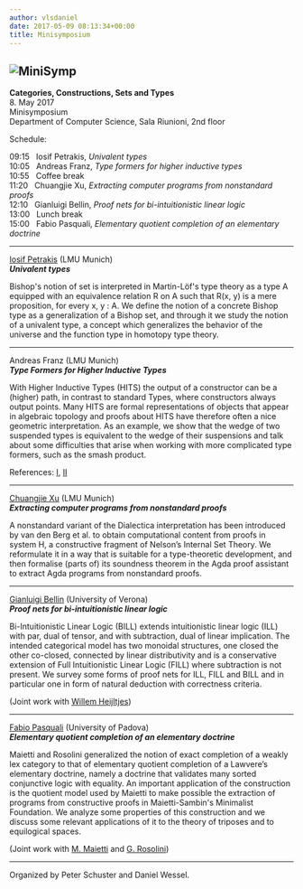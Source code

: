 ```yaml
---
author: vlsdaniel
date: 2017-05-09 08:13:34+00:00
title: Minisymposium
---
```


## 




## ![MiniSymp](https://logicseminarverona.files.wordpress.com/2017/04/minisymp5.jpg)


**Categories, Constructions, Sets and Types**\
8. May 2017\
Minisymposium\
Department of Computer Science, Sala Riunioni, 2nd floor

Schedule:

09:15   Iosif Petrakis, _Univalent types_\
10:05   Andreas Franz, _Type formers for higher inductive types_\
10:55   Coffee break\
11:20   Chuangjie Xu, _Extracting computer programs from nonstandard proofs_\
12:10   Gianluigi Bellin, _Proof nets for bi-intuitionistic linear logic_\
13:00   Lunch break\
15:00   Fabio Pasquali, _Elementary quotient completion of an elementary doctrine_

___

[Iosif Petrakis](http://www.mathematik.uni-muenchen.de/~petrakis/) (LMU Munich)\
_**Univalent types**_

Bishop's notion of set is interpreted in Martin-Löf's type theory as a type A equipped with an equivalence relation R on A such that R(x, y) is a mere proposition, for every x, y : A. We define the notion of a concrete Bishop type as a generalization of a Bishop set, and through it we study the notion of a univalent type, a concept which generalizes the behavior of the universe and the function type in homotopy type theory.

___

Andreas Franz (LMU Munich)\
_**Type Formers for Higher Inductive Types**_










With Higher Inductive Types (HITS) the output of a constructor can be a (higher) path, in contrast to standard Types, where constructors always output points. Many HITS are formal representations of objects that appear in algebraic topology and proofs about HITS have therefore often a nice geometric interpretation. As an example, we show that the wedge of two suspended types is equivalent to the wedge of their suspensions and talk about some difficulties that arise when working with more complicated type formers, such as the smash product.

References: [I](https://arxiv.org/pdf/1606.05916.pdf), [II](https://homotopytypetheory.org/book/)

___

[Chuangjie Xu](http://www.mathematik.uni-muenchen.de/~xu/) (LMU Munich)\
_**Extracting computer programs from nonstandard proofs**_

A nonstandard variant of the Dialectica interpretation has been introduced by van den Berg et al. to obtain computational content from proofs in system H, a constructive fragment of Nelson’s Internal Set Theory. We reformulate it in a way that is suitable for a type-theoretic development, and then formalise (parts of) its soundness theorem in the Agda proof assistant to extract Agda programs from nonstandard proofs.

___

[Gianluigi Bellin](http://profs.sci.univr.it/~bellin/) (University of Verona)\
_**Proof nets for bi-intuitionistic linear logic**_

















Bi-Intuitionistic Linear Logic (BILL) extends intuitionistic linear logic (ILL) with par, dual of tensor, and with subtraction, dual of linear implication. The intended categorical model has two monoidal structures, one closed the other co-closed, connected by linear distributivity and is a conservative extension of Full Intuitionistic Linear Logic (FILL) where subtraction is not present. We survey some forms of proof nets for ILL, FILL and BILL and in particular one in form of natural deduction with correctness criteria.

(Joint work with [Willem Heijltjes](http://www.cs.bath.ac.uk/~wbh22/))

___







[Fabio Pasquali](http://www.math.unipd.it/en/department/people/user.php?usertype=7&user=897) (University of Padova)\
_**Elementary quotient completion of an elementary doctrine**_

Maietti and Rosolini generalized the notion of exact completion of a weakly lex category to that of elementary quotient completion of a Lawvere’s elementary doctrine, namely a doctrine that validates many sorted conjunctive logic with equality.
An important application of the construction is the quotient model used by Maietti to make possible the extraction of programs from constructive proofs in Maietti-Sambin's Minimalist Foundation.
We analyze some properties of this construction and we discuss some relevant applications of it to the theory of triposes and to equilogical spaces.

(Joint work with [M. Maietti](http://www.math.unipd.it/~maietti/) and [G. Rosolini](http://www.dima.unige.it/~rosolini/))

___

Organized by Peter Schuster and Daniel Wessel.


